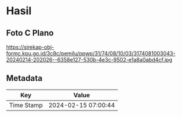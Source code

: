 # Hasil

## Foto C Plano

https://sirekap-obj-formc.kpu.go.id/3c8c/pemilu/ppwp/31/74/08/10/03/3174081003043-20240214-202026--6358e127-530b-4e3c-9502-e1a8a0abd4cf.jpg


## Metadata

| Key        | Value               |
| ---------- | ------------------- |
| Time Stamp | 2024-02-15 07:00:44 |



